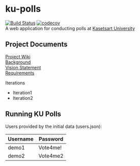 # ku-polls
[![Build Status](https://travis-ci.com/Siraphop4Nene/ku-polls.svg?branch=ci)](https://travis-ci.com/Siraphop4Nene/ku-polls) 
[![codecov](https://codecov.io/gh/Siraphop4Nene/ku-polls/branch/ci/graph/badge.svg?token=I62CWDYVAK)](https://codecov.io/gh/Siraphop4Nene/ku-polls)   
A web application for conducting polls at [Kasetsart University](http://www.ku.ac.th)

## Project Documents

[Project Wiki](../../wiki/Home)   
[Background](../../wiki/Background)   
[Vision Statement](../../wiki/Vision%20Statement)   
[Requirements](../../wiki/Requirements)

Iterations 
  - Iteration1
  - Iteration2

## Running KU Polls

Users provided by the initial data (users.json):

| Username  | Password    |
|-----------|-------------|
| demo1     | Vote4me!    |
| demo2     | Vote4me2    |